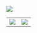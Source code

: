 [![](back.webp)](https://github.com/AdorableParker)

<a href="https://github.com/AdorableParker" />
<table>
  <tr>
    <td colspan="2">
      <img align="center" src="https://github-readme-stats.vercel.app/api?username=AdorableParker&show_icons=true&hide_border=true&icon_color=ffca28&title_color=ffa000" />
    </td>
    <td>
      <img align="center" src="https://github-readme-stats.vercel.app/api/top-langs/?username=AdorableParker&layout=compact&hide_border=true&title_color=ffa000" />
    </td>
  </tr>
</table>
